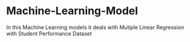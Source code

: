 # Machine-Learning-Model
In this Machine Learning models it deals with Mutiple Linear Regression with Student Performance Dataset
